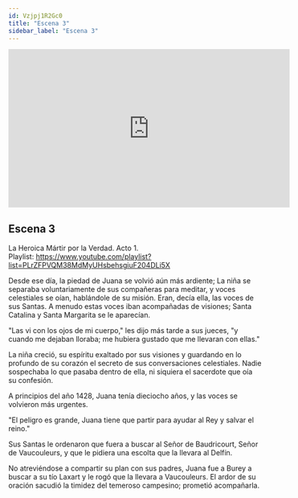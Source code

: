 ```yaml
---
id: Vzjpj1R2Gc0
title: "Escena 3"
sidebar_label: "Escena 3"
---
```


<div class="video-float-container">
  <iframe
    width="560"
    height="315"
    src="https://www.youtube.com/embed/Vzjpj1R2Gc0"
    title="YouTube video player"
    frameborder="0"
    allow="accelerometer; autoplay; clipboard-write; encrypted-media; gyroscope; picture-in-picture; web-share"
    referrerpolicy="strict-origin-when-cross-origin"
    allowfullscreen
  ></iframe>
</div>

## Escena 3

La Heroica Mártir por la Verdad. Acto 1.  
Playlist: https://www.youtube.com/playlist?list=PLrZFPVQM38MdMyUHsbehsgiuF204DLi5X

Desde ese día, la piedad de Juana se volvió aún más ardiente; La niña se separaba voluntariamente de sus compañeras para meditar, y voces celestiales se oían, hablándole de su misión. Eran, decía ella, las voces de sus Santas. A menudo estas voces iban acompañadas de visiones; Santa Catalina y Santa Margarita se le aparecían.

"Las vi con los ojos de mi cuerpo," les dijo más tarde a sus jueces, "y cuando me dejaban lloraba; me hubiera gustado que me llevaran con ellas."

La niña creció, su espíritu exaltado por sus visiones y guardando en lo profundo de su corazón el secreto de sus conversaciones celestiales. Nadie sospechaba lo que pasaba dentro de ella, ni siquiera el sacerdote que oía su confesión.

A principios del año 1428, Juana tenía dieciocho años, y las voces se volvieron más urgentes.

"El peligro es grande, Juana tiene que partir para ayudar al Rey y salvar el reino."

Sus Santas le ordenaron que fuera a buscar al Señor de Baudricourt, Señor de Vaucouleurs, y que le pidiera una escolta que la llevara al Delfín.

No atreviéndose a compartir su plan con sus padres, Juana fue a Burey a buscar a su tío Laxart y le rogó que la llevara a Vaucouleurs. El ardor de su oración sacudió la timidez del temeroso campesino; prometió acompañarla.
